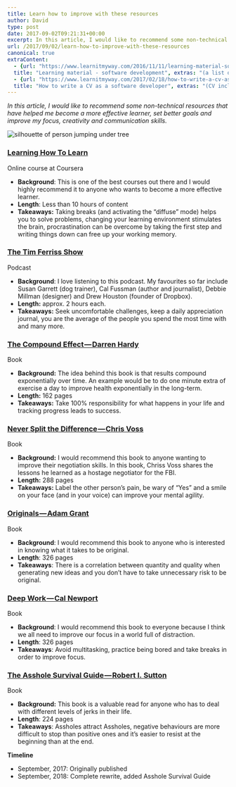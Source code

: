 ```yaml
---
title: Learn how to improve with these resources
author: David
type: post
date: 2017-09-02T09:21:31+00:00
excerpt: In this article, I would like to recommend some non-technical resources that have helped me become a more effective learner, set better goals and improve my focus, creativity and communication skills.
url: /2017/09/02/learn-how-to-improve-with-these-resources
canonical: true
extraContent:
  - {url: "https://www.learnitmyway.com/2016/11/11/learning-material-software-development/", 
  title: "Learning material - software development", extras: "(a list of learning resources, starting with Introduction to Computer Science)"}
  - {url: "https://www.learnitmyway.com/2017/02/18/how-to-write-a-cv-as-a-software-developer/", 
  title: "How to write a CV as a software developer", extras: "(CV included)"}
---
```


_In this article, I would like to recommend some non-technical resources that have helped me become a more effective learner, set better goals and improve my focus, creativity and communication skills._

<!--more-->

![silhouette of person jumping under tree](https://res.cloudinary.com/developerdavo/image/upload/f_auto,q_70,w_1000/v1566414785/learnitmyway/stephen-leonardi-wPlzrculha8-unsplash_evzeum.jpg)

### [**Learning How To Learn**](https://www.coursera.org/learn/learning-how-to-learn)

Online course at Coursera

- **Background**: This is one of the best courses out there and I would highly recommend it to anyone who wants to become a more effective learner.
- **Length**: Less than 10 hours of content
- **Takeaways:** Taking breaks (and activating the “diffuse” mode) helps you to solve problems, changing your learning environment stimulates the brain, procrastination can be overcome by taking the first step and writing things down can free up your working memory.

### [**The Tim Ferriss Show**](https://tim.blog/podcast/)

Podcast

- **Background**: I love listening to this podcast. My favourites so far include Susan Garrett (dog trainer), Cal Fussman (author and journalist), Debbie Millman (designer) and Drew Houston (founder of Dropbox).
- **Length:** approx. 2 hours each.
- **Takeaways:** Seek uncomfortable challenges, keep a daily appreciation journal, you are the average of the people you spend the most time with and many more.

### [**The Compound Effect — Darren Hardy**](https://www.goodreads.com/book/show/9420697-the-compound-effect?from_search=true)

Book

- **Background:** The idea behind this book is that results compound exponentially over time. An example would be to do one minute extra of exercise a day to improve health exponentially in the long-term.
- **Length:** 162 pages
- **Takeaways:** Take 100% responsibility for what happens in your life and tracking progress leads to success.

### [**Never Split the Difference — Chris Voss**](https://www.goodreads.com/book/show/26156469-never-split-the-difference?from_search=true)

Book

- **Background:** I would recommend this book to anyone wanting to improve their negotiation skills. In this book, Chriss Voss shares the lessons he learned as a hostage negotiator for the FBI.
- **Length:** 288 pages
- **Takeaways:** Label the other person’s pain, be wary of “Yes” and a smile on your face (and in your voice) can improve your mental agility.

### [**Originals — Adam Grant**](https://www.goodreads.com/book/show/25614523-originals?from_search=true)

Book

- **Background**: I would recommend this book to anyone who is interested in knowing what it takes to be original.
- **Length**: 326 pages
- **Takeaways**: There is a correlation between quantity and quality when generating new ideas and you don’t have to take unnecessary risk to be original.

### [**Deep Work — Cal Newport**](https://www.goodreads.com/book/show/25744928-deep-work)

Book

- **Background**: I would recommend this book to everyone because I think we all need to improve our focus in a world full of distraction.
- **Length**: 326 pages
- **Takeaways**: Avoid multitasking, practice being bored and take breaks in order to improve focus.

### [The Asshole Survival Guide — Robert I. Sutton](https://www.goodreads.com/book/show/33503509-the-asshole-survival-guide)

Book

- **Background:** This book is a valuable read for anyone who has to deal with different levels of jerks in their life.
- **Length**: 224 pages
- **Takeaways**: Assholes attract Assholes, negative behaviours are more difficult to stop than positive ones and it’s easier to resist at the beginning than at the end.

**Timeline**

- September, 2017: Originally published
- September, 2018: Complete rewrite, added Asshole Survival Guide
